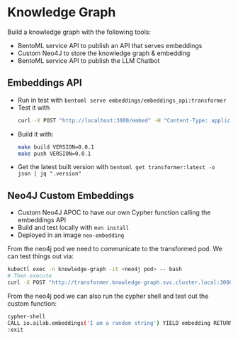 # Knowledge Graph

Build a knowledge graph with the following tools:
- BentoML service API to publish an API that serves embeddings
- Custom Neo4J to store the knowledge graph & embedding
- BentoML service API to publish the LLM Chatbot

## Embeddings API

- Run in test with `bentoml serve embeddings/embeddings_api:transformer`
- Test it with 
    ```bash
    curl -X POST "http://localhost:3000/embed" -H "Content-Type: application/json" --data '{"text": "What is the capital of France?"}'
    ```
- Build it with:
    ```bash
    make build VERSION=0.0.1
    make push VERSION=0.0.1
    ```
- Get the latest built version with `bentoml get transformer:latest -o json | jq ".version"`

## Neo4J Custom Embeddings

- Custom Neo4J APOC to have our own Cypher function calling the embeddings API
- Build and test locally with `mvn install`
- Deployed in an image `neo-embedding`

From the neo4j pod we need to communicate to the transformed pod. We can test things out via:

```bash
kubectl exec -n knowledge-graph -it <neo4j pod> -- bash
# Then execute 
curl -X POST "http://transformer.knowledge-graph.svc.cluster.local:3000/embed" -H "Content-Type: application/json" --data '{"text": "What is the capital of France?"}'
```

From the neo4j pod we can also run the cypher shell and test out the custom function:

```bash
cypher-shell
CALL io.ailab.embeddings('I am a random string') YIELD embedding RETURN embedding;
:exit
```
